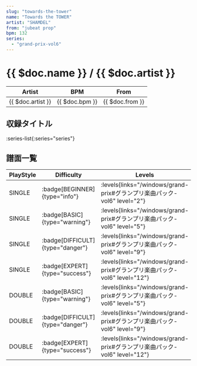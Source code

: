 ```yaml
---
slug: "towards-the-tower"
name: "Towards the TOWER"
artist: "SHAMDEL"
from: "jubeat prop"
bpm: 132
series:
  - "grand-prix-vol6"
---
```


# {{ $doc.name }} / {{ $doc.artist }}

|Artist|BPM|From|
|------|---|----|
|{{ $doc.artist }}|{{ $doc.bpm }}|{{ $doc.from }}|

## 収録タイトル

:series-list{:series="series"}

## 譜面一覧

|PlayStyle|Difficulty|Levels|Notes|Movie|
|---------|----------|------|-----|-----|
|SINGLE| :badge[BEGINNER]{type="info"}| :levels{links="/windows/grand-prix#グランプリ楽曲パック-vol6" level="2"}|107/5||
|SINGLE| :badge[BASIC]{type="warning"}| :levels{links="/windows/grand-prix#グランプリ楽曲パック-vol6" level="5"}|173/7||
|SINGLE| :badge[DIFFICULT]{type="danger"}| :levels{links="/windows/grand-prix#グランプリ楽曲パック-vol6" level="9"}|246/6||
|SINGLE| :badge[EXPERT]{type="success"}| :levels{links="/windows/grand-prix#グランプリ楽曲パック-vol6" level="12"}|362/6||
|DOUBLE| :badge[BASIC]{type="warning"}| :levels{links="/windows/grand-prix#グランプリ楽曲パック-vol6" level="5"}|171/7||
|DOUBLE| :badge[DIFFICULT]{type="danger"}| :levels{links="/windows/grand-prix#グランプリ楽曲パック-vol6" level="9"}|249/6||
|DOUBLE| :badge[EXPERT]{type="success"}| :levels{links="/windows/grand-prix#グランプリ楽曲パック-vol6" level="12"}|363/6||
